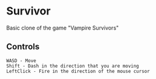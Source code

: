# Survivor

Basic clone of the game "Vampire Survivors"


## Controls

```
WASD - Move
Shift - Dash in the direction that you are moving
LeftClick - Fire in the direction of the mouse cursor
```
